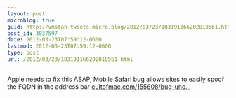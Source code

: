 ```yaml
---
layout: post
microblog: true
guid: http://vmstan-tweets.micro.blog/2012/03/23/183191166202818561.html
post_id: 3037597
date: 2012-03-23T07:59:12-0600
lastmod: 2012-03-23T07:59:12-0600
type: post
url: /2012/03/23/183191166202818561.html
---
```

Apple needs to fix this ASAP, Mobile Safari bug allows sites to easily spoof the FQDN in the address bar <a href="http://www.cultofmac.com/155608/bug-uncovered-in-safari-on-ios-5-1-that-can-spoof-your-address-bar/">cultofmac.com/155608/bug-unc…</a>
